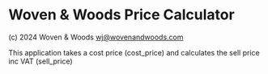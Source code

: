 # Woven & Woods Price Calculator
(c) 2024 Woven & Woods
wj@wovenandwoods.com

This application takes a cost price (cost_price) and calculates the sell price inc VAT (sell_price)